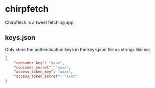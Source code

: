 # chirpfetch
Chirpfetch is a tweet fetching app.

## keys.json

Only store the authentication keys in the keys.json file as strings like so:

```json
{
	"consumer_key": "xxxx",
	"consumer_secret": "xxxx",
	"access_token_key": "xxxx",
	"access_token_secret": "xxxx"
}
```
